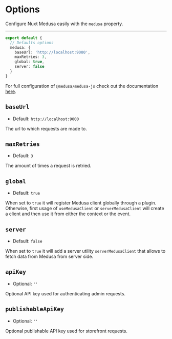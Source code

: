 # Options

Configure Nuxt Medusa easily with the `medusa` property.

---

```ts [nuxt.config]
export default {
  // Defaults options
  medusa: {
    baseUrl: 'http://localhost:9000',
    maxRetries: 3,
    global: true,
    server: false
  }
}
```

For full configuration of `@medusa/medusa-js` check out the documentation [here](https://docs.medusajs.com/js-client/overview#configuration).

## `baseUrl`

- Default: `http://localhost:9000`

The url to which requests are made to.

## `maxRetries`

- Default: `3`

The amount of times a request is retried.

## `global`

- Default: `true`

When set to `true` it will register Medusa client globally through a plugin. Otherwise, first usage of `useMedusaClient` or `serverMedusaClient` will create a client and then use it from either the context or the event.

## `server`

- Default: `false`

When set to `true` it will add a server utility `serverMedusaClient` that allows to fetch data from Medusa from server side.

## `apiKey`

- Optional: `''`

Optional API key used for authenticating admin requests.

## `publishableApiKey`

- Optional: `''`

Optional publishable API key used for storefront requests.
